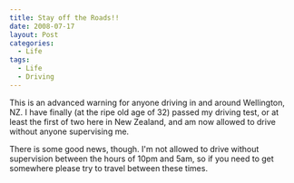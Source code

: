 ```yaml
---
title: Stay off the Roads!!
date: 2008-07-17
layout: Post
categories:
  - Life
tags:
  - Life
  - Driving
---
```


This is an advanced warning for anyone driving in and around Wellington, NZ. I have finally (at the ripe old age of 32) passed my driving test, or at least the first of two here in New Zealand, and am now allowed to drive without anyone supervising me.

<!-- more -->

There is some good news, though. I'm not allowed to drive without supervision between the hours of 10pm and 5am, so if you need to get somewhere please try to travel between these times.
